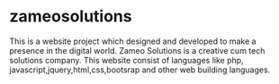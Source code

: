# zameosolutions

This is a website project which designed and developed to make a presence in the digital world. Zameo Solutions is a creative cum tech solutions company. This website consist of languages like php, javascript,jquery,html,css,bootsrap and other web building languages.
